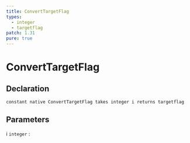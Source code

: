 ```yaml
---
title: ConvertTargetFlag
types:
  - integer
  - targetflag
patch: 1.31
pure: true
---
```


# ConvertTargetFlag

## Declaration

```jass
constant native ConvertTargetFlag takes integer i returns targetflag
```

## Parameters
i `integer`
: 
